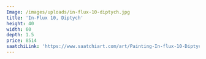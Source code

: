 ```yaml
---
Image: /images/uploads/in-flux-10-diptych.jpg
title: 'In-Flux 10, Diptych'
height: 40
width: 60
depth: 1.5
price: 8514
saatchiLink: 'https://www.saatchiart.com/art/Painting-In-flux-10-Diptych/189576/2484364/view'
---
```


